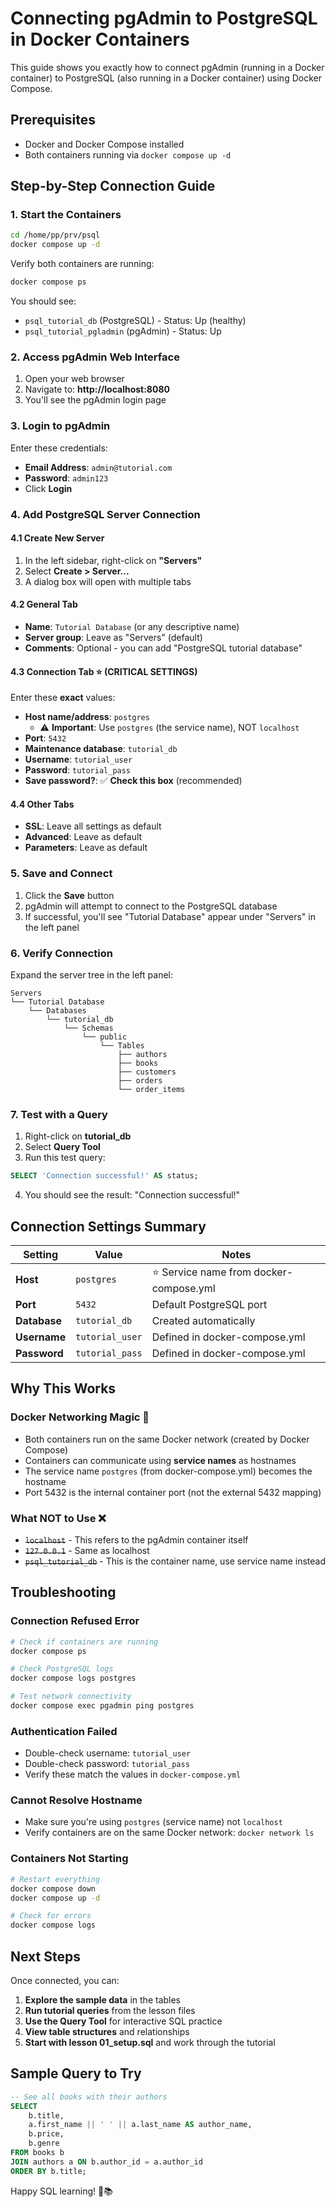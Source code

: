 # Connecting pgAdmin to PostgreSQL in Docker Containers

This guide shows you exactly how to connect pgAdmin (running in a Docker container) to PostgreSQL (also running in a Docker container) using Docker Compose.

## Prerequisites

- Docker and Docker Compose installed
- Both containers running via `docker compose up -d`

## Step-by-Step Connection Guide

### 1. Start the Containers

```bash
cd /home/pp/prv/psql
docker compose up -d
```

Verify both containers are running:
```bash
docker compose ps
```

You should see:
- `psql_tutorial_db` (PostgreSQL) - Status: Up (healthy)
- `psql_tutorial_pgladmin` (pgAdmin) - Status: Up

### 2. Access pgAdmin Web Interface

1. Open your web browser
2. Navigate to: **http://localhost:8080**
3. You'll see the pgAdmin login page

### 3. Login to pgAdmin

Enter these credentials:
- **Email Address**: `admin@tutorial.com`
- **Password**: `admin123`
- Click **Login**

### 4. Add PostgreSQL Server Connection

#### 4.1 Create New Server
1. In the left sidebar, right-click on **"Servers"**
2. Select **Create > Server...**
3. A dialog box will open with multiple tabs

#### 4.2 General Tab
- **Name**: `Tutorial Database` (or any descriptive name)
- **Server group**: Leave as "Servers" (default)
- **Comments**: Optional - you can add "PostgreSQL tutorial database"

#### 4.3 Connection Tab ⭐ (CRITICAL SETTINGS)
Enter these **exact** values:

- **Host name/address**: `postgres` 
  - ⚠️ **Important**: Use `postgres` (the service name), NOT `localhost`
- **Port**: `5432`
- **Maintenance database**: `tutorial_db`
- **Username**: `tutorial_user`
- **Password**: `tutorial_pass`
- **Save password?**: ✅ **Check this box** (recommended)

#### 4.4 Other Tabs
- **SSL**: Leave all settings as default
- **Advanced**: Leave as default
- **Parameters**: Leave as default

### 5. Save and Connect

1. Click the **Save** button
2. pgAdmin will attempt to connect to the PostgreSQL database
3. If successful, you'll see "Tutorial Database" appear under "Servers" in the left panel

### 6. Verify Connection

Expand the server tree in the left panel:
```
Servers
└── Tutorial Database
    └── Databases
        └── tutorial_db
            └── Schemas
                └── public
                    └── Tables
                        ├── authors
                        ├── books
                        ├── customers
                        ├── orders
                        └── order_items
```

### 7. Test with a Query

1. Right-click on **tutorial_db**
2. Select **Query Tool**
3. Run this test query:

```sql
SELECT 'Connection successful!' AS status;
```

4. You should see the result: "Connection successful!"

## Connection Settings Summary

| Setting | Value | Notes |
|---------|--------|-------|
| **Host** | `postgres` | ⭐ Service name from docker-compose.yml |
| **Port** | `5432` | Default PostgreSQL port |
| **Database** | `tutorial_db` | Created automatically |
| **Username** | `tutorial_user` | Defined in docker-compose.yml |
| **Password** | `tutorial_pass` | Defined in docker-compose.yml |

## Why This Works

### Docker Networking Magic 🐳

- Both containers run on the same Docker network (created by Docker Compose)
- Containers can communicate using **service names** as hostnames
- The service name `postgres` (from docker-compose.yml) becomes the hostname
- Port 5432 is the internal container port (not the external 5432 mapping)

### What NOT to Use ❌

- ~~`localhost`~~ - This refers to the pgAdmin container itself
- ~~`127.0.0.1`~~ - Same as localhost
- ~~`psql_tutorial_db`~~ - This is the container name, use service name instead

## Troubleshooting

### Connection Refused Error
```bash
# Check if containers are running
docker compose ps

# Check PostgreSQL logs
docker compose logs postgres

# Test network connectivity
docker compose exec pgadmin ping postgres
```

### Authentication Failed
- Double-check username: `tutorial_user`
- Double-check password: `tutorial_pass`
- Verify these match the values in `docker-compose.yml`

### Cannot Resolve Hostname
- Make sure you're using `postgres` (service name) not `localhost`
- Verify containers are on the same Docker network: `docker network ls`

### Containers Not Starting
```bash
# Restart everything
docker compose down
docker compose up -d

# Check for errors
docker compose logs
```

## Next Steps

Once connected, you can:

1. **Explore the sample data** in the tables
2. **Run tutorial queries** from the lesson files
3. **Use the Query Tool** for interactive SQL practice
4. **View table structures** and relationships
5. **Start with lesson 01_setup.sql** and work through the tutorial

## Sample Query to Try

```sql
-- See all books with their authors
SELECT 
    b.title,
    a.first_name || ' ' || a.last_name AS author_name,
    b.price,
    b.genre
FROM books b
JOIN authors a ON b.author_id = a.author_id
ORDER BY b.title;
```

Happy SQL learning! 🎉📚